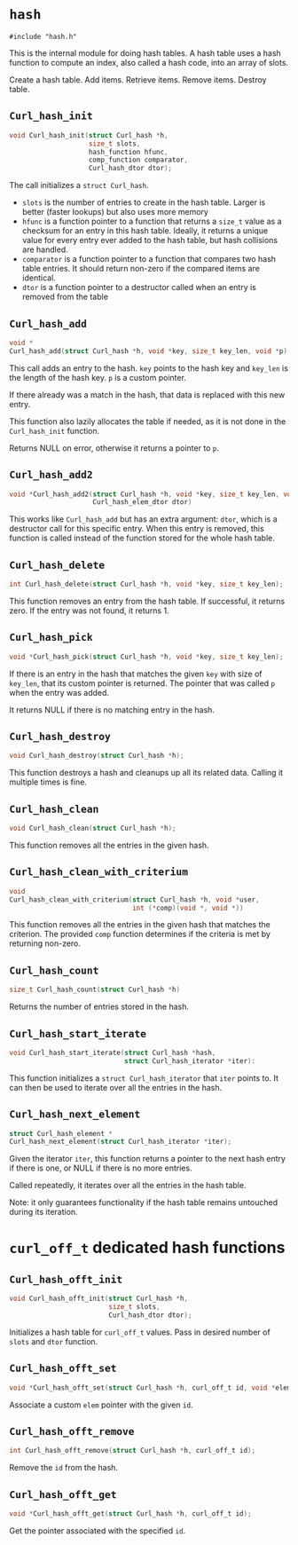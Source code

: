<!--
Copyright (C) Daniel Stenberg, <daniel@haxx.se>, et al.

SPDX-License-Identifier: curl
-->

# `hash`

    #include "hash.h"

This is the internal module for doing hash tables. A hash table uses a hash
function to compute an index, also called a hash code, into an array of slots.

Create a hash table. Add items. Retrieve items. Remove items. Destroy table.

## `Curl_hash_init`

~~~c
void Curl_hash_init(struct Curl_hash *h,
                    size_t slots,
                    hash_function hfunc,
                    comp_function comparator,
                    Curl_hash_dtor dtor);
~~~

The call initializes a `struct Curl_hash`.

- `slots` is the number of entries to create in the hash table. Larger is
  better (faster lookups) but also uses more memory
- `hfunc` is a function pointer to a function that returns a `size_t` value as
  a checksum for an entry in this hash table. Ideally, it returns a unique
  value for every entry ever added to the hash table, but hash collisions are
  handled.
- `comparator` is a function pointer to a function that compares two hash
  table entries. It should return non-zero if the compared items are
  identical.
- `dtor` is a function pointer to a destructor called when an entry is removed
  from the table

## `Curl_hash_add`

~~~c
void *
Curl_hash_add(struct Curl_hash *h, void *key, size_t key_len, void *p)
~~~

This call adds an entry to the hash. `key` points to the hash key and
`key_len` is the length of the hash key. `p` is a custom pointer.

If there already was a match in the hash, that data is replaced with this new
entry.

This function also lazily allocates the table if needed, as it is not done in
the `Curl_hash_init` function.

Returns NULL on error, otherwise it returns a pointer to `p`.

## `Curl_hash_add2`

~~~c
void *Curl_hash_add2(struct Curl_hash *h, void *key, size_t key_len, void *p,
                     Curl_hash_elem_dtor dtor)
~~~

This works like `Curl_hash_add` but has an extra argument: `dtor`, which is a
destructor call for this specific entry. When this entry is removed, this
function is called instead of the function stored for the whole hash table.

## `Curl_hash_delete`

~~~c
int Curl_hash_delete(struct Curl_hash *h, void *key, size_t key_len);
~~~

This function removes an entry from the hash table. If successful, it returns
zero. If the entry was not found, it returns 1.

## `Curl_hash_pick`

~~~c
void *Curl_hash_pick(struct Curl_hash *h, void *key, size_t key_len);
~~~

If there is an entry in the hash that matches the given `key` with size of
`key_len`, that its custom pointer is returned. The pointer that was called
`p` when the entry was added.

It returns NULL if there is no matching entry in the hash.

## `Curl_hash_destroy`

~~~c
void Curl_hash_destroy(struct Curl_hash *h);
~~~

This function destroys a hash and cleanups up all its related data. Calling it
multiple times is fine.

## `Curl_hash_clean`

~~~c
void Curl_hash_clean(struct Curl_hash *h);
~~~

This function removes all the entries in the given hash.

## `Curl_hash_clean_with_criterium`

~~~c
void
Curl_hash_clean_with_criterium(struct Curl_hash *h, void *user,
                               int (*comp)(void *, void *))
~~~

This function removes all the entries in the given hash that matches the
criterion. The provided `comp` function determines if the criteria is met by
returning non-zero.

## `Curl_hash_count`

~~~c
size_t Curl_hash_count(struct Curl_hash *h)
~~~

Returns the number of entries stored in the hash.

## `Curl_hash_start_iterate`

~~~c
void Curl_hash_start_iterate(struct Curl_hash *hash,
                             struct Curl_hash_iterator *iter):
~~~

This function initializes a `struct Curl_hash_iterator` that `iter` points to.
It can then be used to iterate over all the entries in the hash.

## `Curl_hash_next_element`

~~~c
struct Curl_hash_element *
Curl_hash_next_element(struct Curl_hash_iterator *iter);
~~~

Given the iterator `iter`, this function returns a pointer to the next hash
entry if there is one, or NULL if there is no more entries.

Called repeatedly, it iterates over all the entries in the hash table.

Note: it only guarantees functionality if the hash table remains untouched
during its iteration.

# `curl_off_t` dedicated hash functions

## `Curl_hash_offt_init`

~~~c
void Curl_hash_offt_init(struct Curl_hash *h,
                         size_t slots,
                         Curl_hash_dtor dtor);
~~~

Initializes a hash table for `curl_off_t` values. Pass in desired number of
`slots` and `dtor` function.

## `Curl_hash_offt_set`

~~~c
void *Curl_hash_offt_set(struct Curl_hash *h, curl_off_t id, void *elem);
~~~

Associate a custom `elem` pointer with the given `id`.

## `Curl_hash_offt_remove`

~~~c
int Curl_hash_offt_remove(struct Curl_hash *h, curl_off_t id);
~~~

Remove the `id` from the hash.

## `Curl_hash_offt_get`

~~~c
void *Curl_hash_offt_get(struct Curl_hash *h, curl_off_t id);
~~~

Get the pointer associated with the specified `id`.
